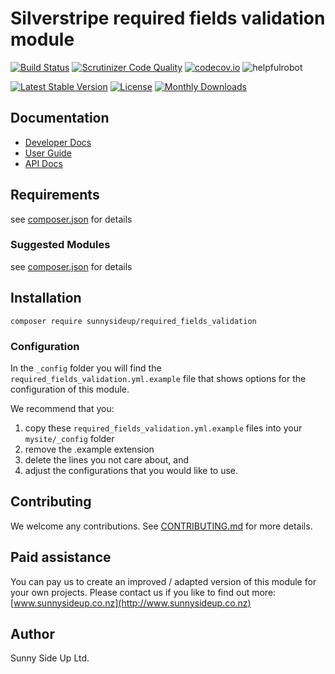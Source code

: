 # Silverstripe required fields validation module
[![Build Status](https://travis-ci.org/sunnysideup/silverstripe-required_fields_validation.svg?branch=master)](https://travis-ci.org/sunnysideup/silverstripe-required_fields_validation)
[![Scrutinizer Code Quality](https://scrutinizer-ci.com/g/sunnysideup/silverstripe-required_fields_validation/badges/quality-score.png?b=master)](https://scrutinizer-ci.com/g/sunnysideup/silverstripe-required_fields_validation/?branch=master)
[![codecov.io](https://codecov.io/github/sunnysideup/silverstripe-required_fields_validation/coverage.svg?branch=master)](https://codecov.io/github/sunnysideup/silverstripe-required_fields_validation?branch=master)
![helpfulrobot](https://helpfulrobot.io/sunnysideup/required_fields_validation/badge)

[![Latest Stable Version](https://poser.pugx.org/sunnysideup/required_fields_validation/version)](https://packagist.org/packages/sunnysideup/required_fields_validation)
[![License](https://poser.pugx.org/sunnysideup/required_fields_validation/license)](https://packagist.org/packages/sunnysideup/required_fields_validation)
[![Monthly Downloads](https://poser.pugx.org/sunnysideup/required_fields_validation/d/monthly)](https://packagist.org/packages/sunnysideup/required_fields_validation)


## Documentation



 * [Developer Docs](docs/en/INDEX.md)
 * [User Guide](docs/en/userguide.md)
 * [API Docs](http://docs.ssmods.com/sunnysideup/required_fields_validation)

## Requirements



see [composer.json](composer.json) for details

### Suggested Modules



see [composer.json](composer.json) for details


## Installation


```
composer require sunnysideup/required_fields_validation
```

### Configuration



In the `_config` folder you will find the `required_fields_validation.yml.example`
file that shows options for the configuration of this module.

We recommend that you:

  1. copy these `required_fields_validation.yml.example` files into your
`mysite/_config` folder
  2. remove the .example extension
  3. delete the lines you not care about, and
  4. adjust the configurations that you would like to use.


## Contributing



We welcome any contributions. See [CONTRIBUTING.md](CONTRIBUTING.md) for more details.

## Paid assistance



You can pay us to create an improved / adapted version of this module for your own projects.  Please contact us if you like to find out more: [www.sunnysideup.co.nz](http://www.sunnysideup.co.nz)

## Author



Sunny Side Up Ltd.
